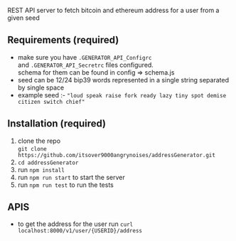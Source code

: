 REST API server to fetch bitcoin and ethereum address for a user from a given seed
## Requirements (required)
- make sure you have ```.GENERATOR_API_Configrc``` <br /> and ```.GENERATOR_API_Secretrc``` files 
configured. <br />
schema for them can be found in config => schema.js 
- seed can be 12/24 bip39 words represented in a single string separated by single space
- example seed :- ```"loud speak raise fork ready lazy tiny spot demise citizen switch chief"```

## Installation (required)
1) clone the repo <br />```git clone https://github.com/itsover9000angrynoises/addressGenerator.git```
2) ```cd addressGenerator```
3) run ```npm install```
4) run ```npm run start``` to start the server 
5) run ```npm run test``` to run the tests 

## APIS 
- to get the address for the user run ```curl  localhost:8000/v1/user/{USERID}/address```
